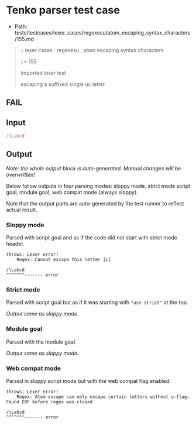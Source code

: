 # Tenko parser test case

- Path: tests/testcases/lexer_cases/regexesu/atom_escaping_syntax_characters/155.md

> :: lexer cases : regexesu : atom escaping syntax characters
>
> ::> 155
>
> Imported lexer test
>
> escaping a suffixed single uc letter

## FAIL

## Input

`````js
/\Labcd
`````

## Output

_Note: the whole output block is auto-generated. Manual changes will be overwritten!_

Below follow outputs in four parsing modes: sloppy mode, strict mode script goal, module goal, web compat mode (always sloppy).

Note that the output parts are auto-generated by the test runner to reflect actual result.

### Sloppy mode

Parsed with script goal and as if the code did not start with strict mode header.

`````
throws: Lexer error!
    Regex: Cannot escape this letter [L]

/\Labcd
^^^^^^^------- error
`````

### Strict mode

Parsed with script goal but as if it was starting with `"use strict"` at the top.

_Output same as sloppy mode._

### Module goal

Parsed with the module goal.

_Output same as sloppy mode._

### Web compat mode

Parsed in sloppy script mode but with the web compat flag enabled.

`````
throws: Lexer error!
    Regex: Atom escape can only escape certain letters without u-flag; Found EOF before regex was closed

/\Labcd
^^^^^^^------- error
`````

